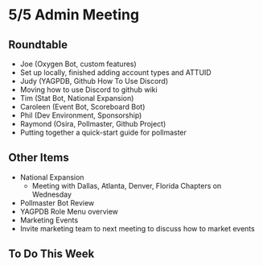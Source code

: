 # 5/5 Admin Meeting

## Roundtable

* Joe (Oxygen Bot, custom features)
 * Set up locally, finished adding account types and ATTUID
* Judy (YAGPDB, Github How To Use Discord)
 * Moving how to use Discord to github wiki
* Tim (Stat Bot, National Expansion)
* Caroleen (Event Bot, Scoreboard Bot)
* Phil (Dev Environment, Sponsorship)
* Raymond (Osira, Pollmaster, Github Project)
 * Putting together a quick-start guide for pollmaster

## Other Items

* National Expansion
  * Meeting with Dallas, Atlanta, Denver, Florida Chapters on Wednesday  
* Pollmaster Bot Review
* YAGPDB Role Menu overview
* Marketing Events
 * Invite marketing team to next meeting to discuss how to market events
 
 ## To Do This Week
